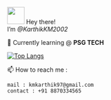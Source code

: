  <img src="https://media.tenor.com/images/30169e4a670daf12443df7d2dd140176/tenor.gif" width="40" height="40"> Hey there! <br> I’m *@KarthikKM2002*



🌱 Currently learning @ **PSG TECH**

[![Top Langs](https://github-readme-stats.vercel.app/api/top-langs/?username=Karthik-2002-git&layout=compact)]()


📫 How to reach me :

    mail : kmkarthik97@gmail.com
    contact : +91 8870334565



<!---
Karthik-2002-git/Karthik-2002-git is a ✨ special ✨ repository because its `README.md` (this file) appears on your GitHub profile.
You can click the Preview link to take a look at your changes.
--->
